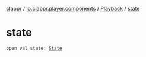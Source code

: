 [clappr](../../index.md) / [io.clappr.player.components](../index.md) / [Playback](index.md) / [state](./state.md)

# state

`open val state: `[`State`](-state/index.md)